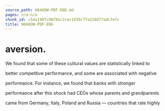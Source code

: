 ```yaml
---
source_path: H048OW-PDF-ENG.md
pages: n/a-n/a
chunk_id: c54a190fc90f8ec2cec1939cffa228d77adc7efc
title: H048OW-PDF-ENG
---
```

# aversion.

We found that some of these cultural values are statistically linked to

better competitive performance, and some are associated with negative

performance. For instance, we found that banks with stronger

performance after this shock had CEOs whose parents and grandparents

came from Germany, Italy, Poland and Russia — countries that rate highly

